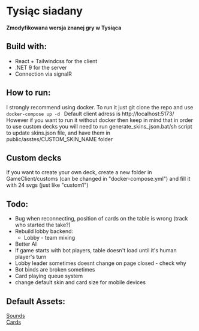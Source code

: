 # Tysiąc siadany
**Zmodyfikowana wersja znanej gry w Tysiąca**

## Build with:
* React + Tailwindcss for the client
* .NET 9 for the server
* Connection via signalR

## How to run:
I strongly recommend using docker. To run it just git clone the repo and use ```docker-compose up -d ``` Default client adress is http://localhost:5173/
However if you want to run it without docker then keep in mind that in order to use custom decks you will need to run generate_skins_json.bat/sh script to update skins.json file, and have them in public/asstes/CUSTOM_SKIN_NAME folder
## Custom decks
If you want to create your own deck, create a new folder in GameClient/customs (can be changed in "docker-compose.yml") and fill it with 24 svgs (just like "custom1")
## Todo:
* Bug when reconnecting, position of cards on the table is wrong (track who started the take?)
* Rebuild lobby backend:
    - Lobby - team mixing
* Better AI
* If game starts with bot players, table doesn't load until it's human player's turn
* Lobby leader sometimes doesnt change on page closed - check why
* Bot binds are broken sometimes
* Card playing queue system
* change default skin and card size for mobile devices

## Default Assets:
[Sounds](https://pixabay.com) \
[Cards](https://www.me.uk/cards/) 